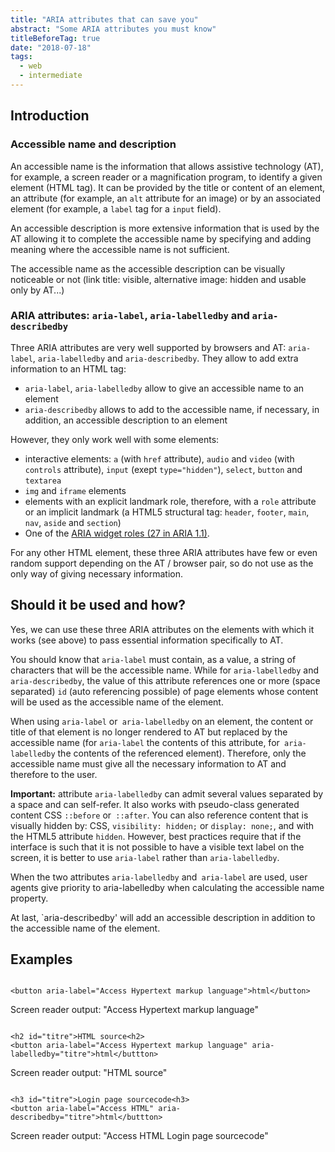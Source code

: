 ```yaml
---
title: "ARIA attributes that can save you"
abstract: "Some ARIA attributes you must know"
titleBeforeTag: true
date: "2018-07-18"
tags:
  - web
  - intermediate
---
```


## Introduction
### Accessible name and description

An accessible name is the information that allows assistive technology (<abbr>AT</abbr>), for example, a screen reader or a magnification program, to identify a given element (<abbr>HTML</abbr> tag). It can be provided by the title or content of an element, an attribute (for example, an `alt` attribute for an image) or by an associated element (for example, a `label` tag for a `input` field).

An accessible description is more extensive information that is used by the <abbr>AT</abbr> allowing it to complete the accessible name by specifying and adding meaning where the accessible name is not sufficient.

The accessible name as the accessible description can be visually noticeable or not (link title: visible, alternative image: hidden and usable only by <abbr>AT</abbr>...)

### <abbr>ARIA</abbr> attributes: `aria-label`, `aria-labelledby` and `aria-describedby`

Three <abbr>ARIA</abbr> attributes are very well supported by browsers and <abbr>AT</abbr>: `aria-label`, `aria-labelledby` and `aria-describedby`. They allow to add extra information to an <abbr>HTML</abbr> tag:
- `aria-label`, `aria-labelledby` allow to give an accessible name to an element
- `aria-describedby` allows to add to the accessible name, if necessary, in addition, an accessible description to an element

However, they only work well with some elements:
- interactive elements: `a` (with `href` attribute), `audio` and `video` (with `controls` attribute), `input` (exept `type="hidden"`), `select`, `button` and `textarea`
- `img` and `iframe` elements
- elements with an explicit landmark role, therefore, with a `role` attribute or an implicit landmark (a <abbr>HTML5</abbr> structural tag: `header`, `footer`, `main`, `nav`, `aside` and `section`) 
- One of the <a href="https://www.w3.org/TR/wai-aria-1.1/#widget_roles" lang="en" hreflang="en"><abbr>ARIA</abbr> widget roles (27 in <abbr>ARIA</abbr> 1.1)</a>.

For any other <abbr>HTML</abbr> element, these three <abbr>ARIA</abbr> attributes have few or even random support depending on the <abbr>AT</abr> / browser pair, so do not use as the only way of giving necessary information.

## Should it be used and how?

Yes, we can use these three <abbr>ARIA</abbr> attributes on the elements with which it works (see above) to pass essential information specifically to <abbr>AT</abbr>.

You should know that `aria-label` must contain, as a value, a string of characters that will be the accessible name. While for `aria-labelledby` and `aria-describedby`, the value of this attribute references one or more (space separated) `id` (auto referencing possible) of page elements whose content will be used as the accessible name of the element.

When using `aria-label` or` aria-labelledby` on an element, the content or title of that element is no longer rendered to <abbr>AT</abbr> but replaced by the accessible name (for `aria-label` the contents of this attribute, for` aria-labelledby` the contents of the referenced element). Therefore, only the accessible name must give all the necessary information to <abbr>AT</abbr> and therefore to the user.

**Important:** attribute `aria-labelledby` can admit several values separated by a space and can self-refer. It also works with pseudo-class generated content <abbr>CSS</abbr> `::before` or` ::after`. You can also reference content that is visually hidden by: <abbr>CSS</abbr>,  `visibility: hidden;` or `display: none;`, and with the <abbr>HTML</abbr>5 attribute `hidden`. However, best practices require that if the interface is such that it is not possible to have a visible text label on the screen, it is better to use `aria-label` rather than `aria-labelledby`.


When the two attributes `aria-labelledby` and` aria-label` are used, user agents give priority to aria-labelledby when calculating the accessible name property.

At last, `aria-describedby' will add an accessible description in addition to the accessible name of the element.

## Examples

<pre><code class="html">
&lt;button aria-label="Access Hypertext markup language"&gt;html&lt;/button&gt;
</code></pre>
Screen reader output: "Access Hypertext markup language"

<pre><code class="html">
&lt;h2 id="titre"&gt;HTML source&lt;h2&gt;
&lt;button aria-label="Access Hypertext markup language" aria-labelledby="titre"&gt;html&lt;/buttton&gt;
</code></pre>
Screen reader output: "HTML source"

<pre><code class="html">
&lt;h3 id="titre"&gt;Login page sourcecode&lt;h3&gt;
&lt;button aria-label="Access HTML" aria-describedby="titre"&gt;html&lt;/buttton&gt;
</code></pre>
Screen reader output: "Access HTML Login page sourcecode"
